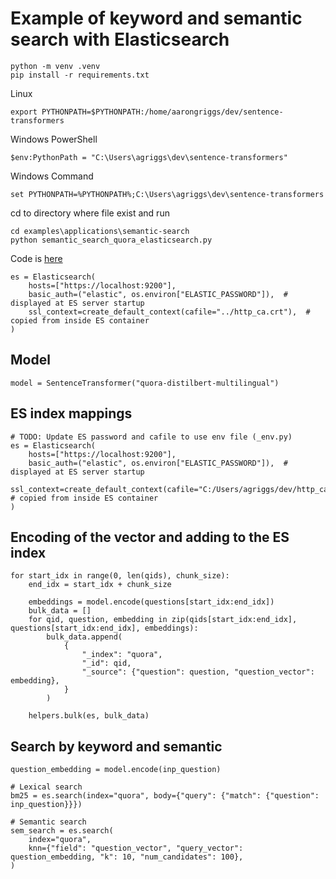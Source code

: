 # Example of keyword and semantic search with Elasticsearch

```
python -m venv .venv
pip install -r requirements.txt
```

Linux
```
export PYTHONPATH=$PYTHONPATH:/home/aarongriggs/dev/sentence-transformers
```

Windows PowerShell
```
$env:PythonPath = "C:\Users\agriggs\dev\sentence-transformers"
```

Windows Command
```
set PYTHONPATH=%PYTHONPATH%;C:\Users\agriggs\dev\sentence-transformers
```

cd to directory where file exist and run
```
cd examples\applications\semantic-search
python semantic_search_quora_elasticsearch.py
```

Code is [here](./semantic_search_quora_elasticsearch.py)
```
es = Elasticsearch(
    hosts=["https://localhost:9200"],
    basic_auth=("elastic", os.environ["ELASTIC_PASSWORD"]),  # displayed at ES server startup
    ssl_context=create_default_context(cafile="../http_ca.crt"),  # copied from inside ES container
)
```

## Model
```
model = SentenceTransformer("quora-distilbert-multilingual")
```
## ES index mappings
```
# TODO: Update ES password and cafile to use env file (_env.py)
es = Elasticsearch(
    hosts=["https://localhost:9200"],
    basic_auth=("elastic", os.environ["ELASTIC_PASSWORD"]),  # displayed at ES server startup
    ssl_context=create_default_context(cafile="C:/Users/agriggs/dev/http_ca.crt"),  # copied from inside ES container
)
```

## Encoding of the vector and adding to the ES index
```
for start_idx in range(0, len(qids), chunk_size):
    end_idx = start_idx + chunk_size

    embeddings = model.encode(questions[start_idx:end_idx])
    bulk_data = []
    for qid, question, embedding in zip(qids[start_idx:end_idx], questions[start_idx:end_idx], embeddings):
        bulk_data.append(
            {
                "_index": "quora",
                "_id": qid,
                "_source": {"question": question, "question_vector": embedding},
            }
        )

    helpers.bulk(es, bulk_data)  
```

## Search by keyword and semantic
```
question_embedding = model.encode(inp_question)
   
# Lexical search
bm25 = es.search(index="quora", body={"query": {"match": {"question": inp_question}}})

# Semantic search
sem_search = es.search(
    index="quora",
    knn={"field": "question_vector", "query_vector": question_embedding, "k": 10, "num_candidates": 100},
)
```